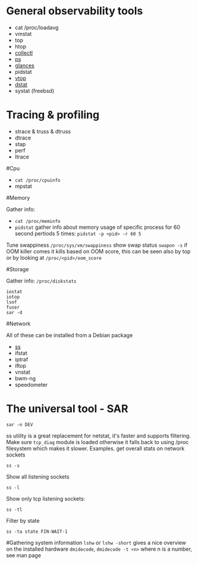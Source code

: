 # General observability tools

* cat /proc/loadavg
* vmstat
*  top
* htop
* [collectl](http://collectl.sourceforge.net/)
* [ps](https://github.com/fxlv/docs/blob/master/ps.md)
* [glances](https://github.com/nicolargo/glances)
* pidstat
* [vtop](https://parall.ax/vtop)
* [dstat](http://dag.wiee.rs/home-made/dstat/)
* systat (freebsd)

# Tracing & profiling
* strace & truss & dtruss
* dtrace
* stap
* perf
* ltrace

#Cpu
* `cat /proc/cpuinfo`
* mpstat

#Memory

Gather info: 
*  `cat /proc/meminfo`
* `pidstat` gather info about memory usage of specific process for 60 second pertiods 5 times: `pidstat -p <pid> -r 60 5`

Tune swappiness `/proc/sys/vm/swappiness`
show swap status
`swapon -s`
if OOM killer comes it kills based on OOM score, this can be seen also by top or by looking at `/proc/<pid>/oom_score`

#Storage

Gather info: `/proc/diskstats`
```
iostat
iotop
lsof
fuser
sar -d
```

#Network

All of these can be installed from a Debian package
* [ss](http://www.cyberciti.biz/files/ss.html) 
* ifstat
* iptraf
* iftop
* vnstat
* bwm-ng
* speedometer

# The universal tool - SAR

```
sar -n DEV
```
ss utility is a great replacement for netstat, it's faster and supports filtering.
Make sure `tcp_diag` module is loaded otherwise it falls back to using /proc filesystem which makes it slower.
Examples.
get overall stats on network sockets

```
ss -s
```

Show all listening sockets
```
ss -l
```

Show  only tcp listening sockets:
```
ss -tl
```

Filter by state
```
ss -ta state FIN-WAIT-1
```


#Gathering system information
`lshw` or `lshw -short` gives a nice overview on the installed hardware
`dmidecode`, `dmidecode -t <n>` where n is a number, see man page
